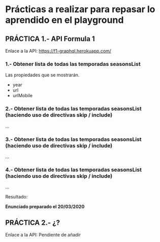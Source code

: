 # Prácticas a realizar para repasar lo aprendido en el playground

## PRÁCTICA 1.- API Formula 1

Enlace a la API: https://f1-graphql.herokuapp.com/

### 1.- Obtener lista de todas las temporadas seasonsList

Las propiedades que se mostrarán.
* year
* url
* urlMobile

### 2.- Obtener lista de todas las temporadas seasonsList (haciendo uso de directivas skip / include)

...
### 3.- Obtener lista de todas las temporadas seasonsList (haciendo uso de directivas skip / include)

...
### 4.- Obtener lista de todas las temporadas seasonsList (haciendo uso de directivas skip / include)

...

Resultado: 

**Enunciado preparado el 20/03/2020**

## PRÁCTICA 2.- ¿?

Enlace a la API: Pendiente de añadir


